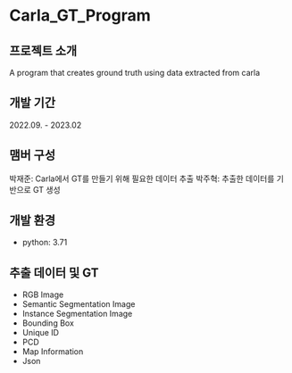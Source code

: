 # Carla_GT_Program

## 프로젝트 소개
A program that creates ground truth using data extracted from carla

## 개발 기간
2022.09. - 2023.02

## 맴버 구성
박재준: Carla에서 GT를 만들기 위해 필요한 데이터 추출
박주혁: 추출한 데이터를 기반으로 GT 생성

## 개발 환경
- python: 3.71

## 추출 데이터 및 GT
- RGB Image
- Semantic Segmentation Image
- Instance Segmentation Image
- Bounding Box
- Unique ID
- PCD
- Map Information
- Json
